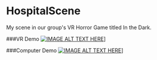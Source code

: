 # HospitalScene
My scene in our group's VR Horror Game titled In the Dark.


###VR Demo
[![IMAGE ALT TEXT HERE](https://youtu.be/kaiLhAu0zuI.jpg)](https://youtu.be/kaiLhAu0zuI)]

###Computer Demo
[![IMAGE ALT TEXT HERE](https://youtu.be/BagC3NNvpus.jpg)](https://youtu.be/BagC3NNvpus)]
